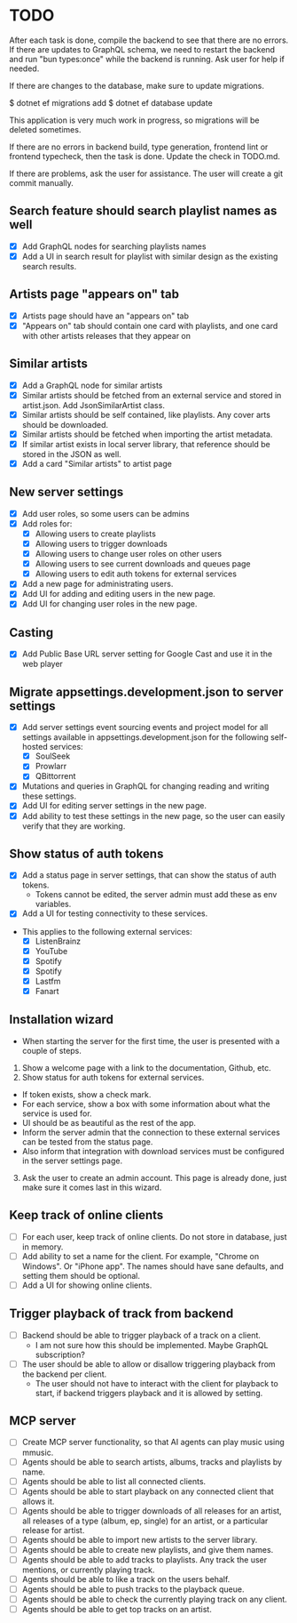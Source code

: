 # TODO

After each task is done, compile the backend to see that there are no errors.
If there are updates to GraphQL schema, we need to restart the backend and
run "bun types:once" while the backend is running. Ask user for help if needed.

If there are changes to the database, make sure to update migrations.

$ dotnet ef migrations add <MigrationName>
$ dotnet ef database update

This application is very much work in progress, so migrations will be deleted sometimes.

If there are no errors in backend build, type generation, frontend lint or frontend typecheck,
then the task is done.
Update the check in TODO.md.

If there are problems, ask the user for assistance.
The user will create a git commit manually.

## Search feature should search playlist names as well

* [x] Add GraphQL nodes for searching playlists names
* [x] Add a UI in search result for playlist with similar design as the existing search results.

## Artists page "appears on" tab

* [x] Artists page should have an "appears on" tab
* [x] "Appears on" tab should contain one card with playlists, and one card with other artists releases that they appear
  on

## Similar artists

* [x] Add a GraphQL node for similar artists
* [x] Similar artists should be fetched from an external service and stored in artist.json. Add JsonSimilarArtist class.
* [x] Similar artists should be self contained, like playlists. Any cover arts should be downloaded.
* [x] Similar artists should be fetched when importing the artist metadata.
* [x] If similar artist exists in local server library, that reference should be stored in the JSON as well.
* [x] Add a card "Similar artists" to artist page

## New server settings

* [x] Add user roles, so some users can be admins
* [x] Add roles for:
    * [x] Allowing users to create playlists
    * [x] Allowing users to trigger downloads
    * [x] Allowing users to change user roles on other users
    * [x] Allowing users to see current downloads and queues page
    * [x] Allowing users to edit auth tokens for external services
* [x] Add a new page for administrating users.
* [x] Add UI for adding and editing users in the new page.
* [x] Add UI for changing user roles in the new page.

## Casting

* [x] Add Public Base URL server setting for Google Cast and use it in the web player

## Migrate appsettings.development.json to server settings

* [x] Add server settings event sourcing events and project model for all settings available in
  appsettings.development.json for the following self-hosted services:
    * [x] SoulSeek
    * [x] Prowlarr
    * [x] QBittorrent
* [x] Mutations and queries in GraphQL for changing reading and writing these settings.
* [x] Add UI for editing server settings in the new page.
* [x] Add ability to test these settings in the new page, so the user can easily verify that they are working.

## Show status of auth tokens

* [x] Add a status page in server settings, that can show the status of auth tokens.
    * Tokens cannot be edited, the server admin must add these as env variables.
* [x] Add a UI for testing connectivity to these services.

* This applies to the following external services:
    * [x] ListenBrainz
    * [x] YouTube
    * [x] Spotify
    * [x] Spotify
    * [x] Lastfm
    * [x] Fanart

## Installation wizard

* When starting the server for the first time, the user is presented with a couple of steps.

1. Show a welcome page with a link to the documentation, Github, etc.
2. Show status for auth tokens for external services.

* If token exists, show a check mark.
* For each service, show a box with some information about what the service is used for.
* UI should be as beautiful as the rest of the app.
* Inform the server admin that the connection to these external services can be tested from the status page.
* Also inform that integration with download services must be configured in the server settings page.

3. Ask the user to create an admin account. This page is already done, just make sure it comes last in this wizard.

## Keep track of online clients

* [ ] For each user, keep track of online clients. Do not store in database, just in memory.
* [ ] Add ability to set a name for the client. For example, "Chrome on Windows". Or "iPhone app". The names should have sane defaults, and setting them should be optional.
* [ ] Add a UI for showing online clients.

## Trigger playback of track from backend
* [ ] Backend should be able to trigger playback of a track on a client.
  * I am not sure how this should be implemented. Maybe GraphQL subscription?
* [ ] The user should be able to allow or disallow triggering playback from the backend per client.
  * The user should not have to interact with the client for playback to start, if backend triggers playback and it is allowed by setting.

## MCP server

* [ ] Create MCP server functionality, so that AI agents can play music using mmusic.
* [ ] Agents should be able to search artists, albums, tracks and playlists by name.
* [ ] Agents should be able to list all connected clients.
* [ ] Agents should be able to start playback on any connected client that allows it.
* [ ] Agents should be able to trigger downloads of all releases for an artist, all releases of a type (album, ep, single) for an artist, or a particular release for artist.
* [ ] Agents should be able to import new artists to the server library.
* [ ] Agents should be able to create new playlists, and give them names.
* [ ] Agents should be able to add tracks to playlists. Any track the user mentions, or currently playing track.
* [ ] Agents should be able to like a track on the users behalf.
* [ ] Agents should be able to push tracks to the playback queue.
* [ ] Agents should be able to check the currently playing track on any client.
* [ ] Agents should be able to get top tracks on an artist.
